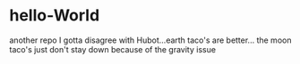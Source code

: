 # hello-World
another repo
I gotta disagree with Hubot...earth taco's are better... the moon taco's just don't stay down because of the gravity issue
